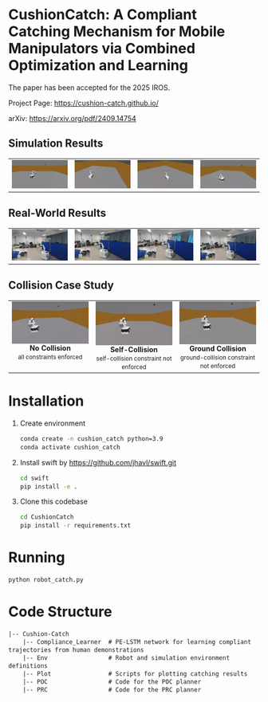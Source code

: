 #  CushionCatch: A Compliant Catching Mechanism for Mobile Manipulators via Combined Optimization and Learning 

The paper has been accepted for the 2025 IROS.

Project Page: https://cushion-catch.github.io/

arXiv: https://arxiv.org/pdf/2409.14754

<!-- Simulation Results -->
<h2>Simulation Results</h2>
<table>
  <tr>
    <td><img src="gifs/sim1.gif" width="400" alt="Simulation result 1"/></td>
    <td><img src="gifs/sim2.gif" width="400" alt="Simulation result 2"/></td>
    <td><img src="gifs/sim3.gif" width="400" alt="Simulation result 3"/></td>
    <td><img src="gifs/sim4.gif" width="400" alt="Simulation result 4"/></td>
  </tr>
</table>

<!-- Real-World Experiments -->
<h2>Real-World Results</h2>
<table>
  <tr>
    <td><img src="gifs/phy1.gif" width="400" alt="Physical demo 1"/></td>
    <td><img src="gifs/phy2.gif" width="400" alt="Physical demo 2"/></td>
    <td><img src="gifs/phy3.gif" width="400" alt="Physical demo 3"/></td>
    <td><img src="gifs/phy4.gif" width="400" alt="Physical demo 4"/></td>
  </tr>
</table>

<!-- Collision Case Study -->
<h2>Collision Case Study</h2>
<table style="width:100%; table-layout:fixed;">
  <tr>
    <td style="width:33.33%; text-align:center; vertical-align:top;">
      <img src="gifs/no_collision.gif"
           alt="No collision"
           style="width:320px; max-width:100%; height:auto; display:block; margin:0 auto;" />
      <div><strong>No Collision</strong><br/><small>all constraints enforced</small></div>
    </td>
    <td style="width:33.33%; text-align:center; vertical-align:top;">
      <img src="gifs/self_collision.gif"
           alt="Self collision"
           style="width:320px; max-width:100%; height:auto; display:block; margin:0 auto;" />
      <div><strong>Self-Collision</strong><br/><small>self-collision constraint not enforced</small></div>
    </td>
    <td style="width:33.33%; text-align:center; vertical-align:top;">
      <img src="gifs/ground_collision.gif"
           alt="Ground collision"
           style="width:320px; max-width:100%; height:auto; display:block; margin:0 auto;" />
      <div><strong>Ground Collision</strong><br/><small>ground-collision constraint not enforced</small></div>
    </td>
  </tr>
</table>




# Installation

1. Create environment 

   ```bash
   conda create -n cushion_catch python=3.9
   conda activate cushion_catch
   ```

2. Install swift by https://github.com/jhavl/swift.git

   ```bash
   cd swift
   pip install -e .
   ```

3. Clone this codebase

   ```bash
   cd CushionCatch
   pip install -r requirements.txt
   ```

# Running
  ```bash
  python robot_catch.py
  ```

# Code Structure
```
|-- Cushion-Catch
    |-- Compliance_Learner  # PE-LSTM network for learning compliant trajectories from human demonstrations
    |-- Env                 # Robot and simulation environment definitions
    |-- Plot                # Scripts for plotting catching results
    |-- POC                 # Code for the POC planner
    |-- PRC                 # Code for the PRC planner
```
